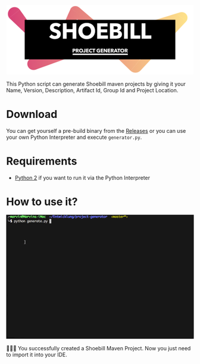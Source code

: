 ![Project Generator Title](docs/title.png)

This Python script can generate Shoebill maven projects by giving it your Name, Version, Description, Artifact Id, Group Id and Project Location.

# Download

You can get yourself a pre-build binary from the [Releases](https://github.com/Shoebill/project-generator/releases) or you can use your own Python Interpreter and execute ```generator.py```.

# Requirements

* [Python 2](https://www.python.org/downloads/) if you want to run it via the Python Interpreter

# How to use it?

![Demonstration](docs/demonstration.gif)

🎉🎉🎉 You successfully created a Shoebill Maven Project. Now you just need to import it into your IDE.
